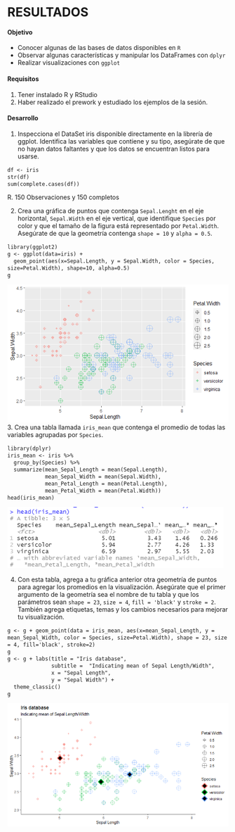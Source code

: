 # RESULTADOS

#### Objetivo

- Conocer algunas de las bases de datos disponibles en `R`
- Observar algunas características y manipular los DataFrames con `dplyr`
- Realizar visualizaciones con `ggplot`
#### Requisitos

1. Tener instalado R y RStudio
2. Haber realizado el prework y estudiado los ejemplos de la sesión.

#### Desarrollo

1. Inspecciona el DataSet iris disponible directamente en la librería de ggplot.
Identifica las variables que contiene y su tipo, asegúrate de que no hayan datos faltantes y
que los datos se encuentran listos para usarse.
```
df <- iris
str(df)
sum(complete.cases(df))
```
R. 150 Observaciones y 150 completos

2. Crea una gráfica de puntos que contenga `Sepal.Lenght` en el eje horizontal,
`Sepal.Width` en el eje vertical, que identifique `Species` por color y que el tamaño
de la figura está representado por `Petal.Width`.
Asegúrate de que la geometría contenga `shape = 10` y `alpha = 0.5`.
```
library(ggplot2)
g <- ggplot(data=iris) +
  geom_point(aes(x=Sepal.Length, y = Sepal.Width, color = Species, size=Petal.Width), shape=10, alpha=0.5)
g
```
![iris_geom_point_step_2](img/iris_geom_point_step_2.png)
3. Crea una tabla llamada `iris_mean` que contenga el promedio de todas las variables
agrupadas por `Species`.
```
library(dplyr)
iris_mean <- iris %>%
  group_by(Species) %>%
  summarize(mean_Sepal_Length = mean(Sepal.Length),
            mean_Sepal_Width = mean(Sepal.Width),
            mean_Petal_Length = mean(Petal.Length),
            mean_Petal_Width = mean(Petal.Width))
head(iris_mean)
```
![iris_mean_table](img/iris_mean_table.png)

4. Con esta tabla, agrega a tu gráfica anterior otra geometría de puntos para agregar
los promedios en la visualización. Asegúrate que el primer argumento de la geometría
sea el nombre de tu tabla y que los parámetros sean `shape = 23`, `size = 4`,
`fill = 'black'` y `stroke = 2`. También agrega etiquetas, temas y los cambios
necesarios para mejorar tu visualización.
```
g <- g + geom_point(data = iris_mean, aes(x=mean_Sepal_Length, y = mean_Sepal_Width, color = Species, size=Petal.Width), shape = 23, size = 4, fill='black', stroke=2)
g
g <- g + labs(title = "Iris database",
              subtitle =  "Indicating mean of Sepal Length/Width",
              x = "Sepal Length",
              y = "Sepal Width") +
  theme_classic()
g
```
![4](img/iris_geom_point_step_4.png)
